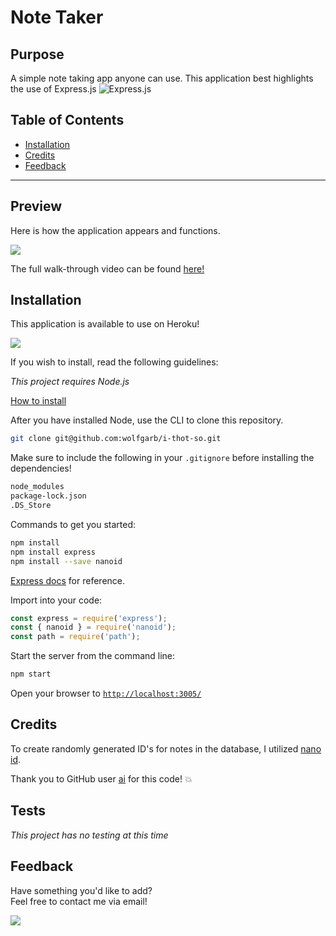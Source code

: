 # Note Taker

## Purpose

A simple note taking app anyone can use. This application best highlights the use of Express.js
![Express.js](https://img.shields.io/badge/express.js-%23404d59.svg?style=for-the-badge&logo=express&logoColor=%2361DAFB)

## Table of Contents

* [Installation](#Installation)
* [Credits](#Credits)
* [Feedback](#Feedback)

----

## Preview

Here is how the application appears and functions.

<img src='assets\Note-Taker-demo.gif' />

The full walk-through video can be found [here!](https://youtu.be/rmhH6xyGSNg)

## Installation
This application is available to use on Heroku! 

<a href='https://secret-taiga-71048.herokuapp.com/'>
<img src='https://img.shields.io/badge/heroku-%23430098.svg?style=for-the-badge&logo=heroku&logoColor=white' />
</a>

If you wish to install, read the following guidelines:

_This project requires Node.js_

[How to install](https://docs.npmjs.com/downloading-and-installing-node-js-and-npm)

After you have installed Node, use the CLI to clone this repository.
```bash
git clone git@github.com:wolfgarb/i-thot-so.git
```

Make sure to include the following in your ``.gitignore`` before installing the dependencies!
```sh
node_modules
package-lock.json
.DS_Store
```

Commands to get you started:
```bash
npm install
npm install express
npm install --save nanoid
```

[Express docs](https://expressjs.com/en/4x/api.html) for reference.

Import into your code:

```js
const express = require('express');
const { nanoid } = require('nanoid');
const path = require('path');
```

Start the server from the command line:
```bash
npm start
```

Open your browser to [``http://localhost:3005/``](http://localhost:3005/)

## Credits
To create randomly generated ID's for notes in the database, I utilized
[nano id](https://github.com/ai/nanoid). 

Thank you to GitHub user [ai](https://github.com/ai) for this code! 💥 

## Tests
_This project has no testing at this time_

## Feedback

Have something you'd like to add?<br> 
Feel free to contact me via email!<br>

<a href="mailto:sraewolfskill@gmail.com">
  <img src="https://img.shields.io/badge/Gmail-D14836?style=for-the-badge&logo=gmail&logoColor=white" />
 </a>
